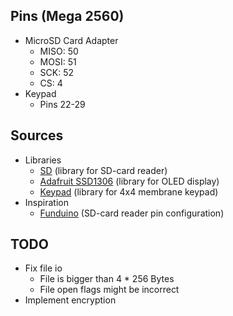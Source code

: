 ## Pins (Mega 2560)

- MicroSD Card Adapter
  - MISO: 50
  - MOSI: 51
  - SCK: 52
  - CS: 4
- Keypad
  - Pins 22-29

## Sources

- Libraries
  - [SD](https://github.com/arduino-libraries/SD) (library for SD-card reader)
  - [Adafruit SSD1306](https://github.com/adafruit/Adafruit_SSD1306) (library for OLED display)
  - [Keypad](https://github.com/Chris--A/Keypad) (library for 4x4 membrane keypad)
- Inspiration
  - [Funduino](https://funduino.de/nr-28-das-sd-karten-modul) (SD-card reader pin configuration)

## TODO

- Fix file io
  - File is bigger than 4 * 256 Bytes
  - File open flags might be incorrect
- Implement encryption
